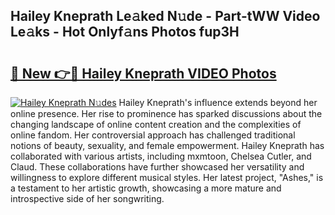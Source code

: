 ## Hailey Kneprath Le𝚊ked N𝚞de - Part-tWW Video Le𝚊ks - Hot Onlyf𝚊ns Photos fup3H

# <h2><a href="http://ab36775.deff.icu/?id=Hailey+Kneprath">🔗 New 👉🔴 Hailey Kneprath VIDEO Photos</a></h2>

[![Hailey Kneprath N𝚞des](https://i.imgur.com/rIISA9y.gif)](http://ab36775.deff.icu/?id=Hailey+Kneprath)
Hailey Kneprath's influence extends beyond her online presence. Her rise to prominence has sparked discussions about the changing landscape of online content creation and the complexities of online fandom. Her controversial approach has challenged traditional notions of beauty, sexuality, and female empowerment. Hailey Kneprath has collaborated with various artists, including mxmtoon, Chelsea Cutler, and Claud. These collaborations have further showcased her versatility and willingness to explore different musical styles. Her latest project, "Ashes," is a testament to her artistic growth, showcasing a more mature and introspective side of her songwriting.
